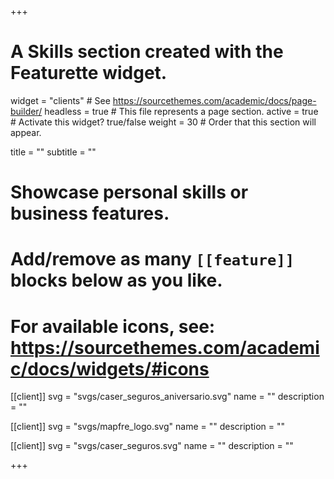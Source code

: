 +++
# A Skills section created with the Featurette widget.
widget = "clients"  # See https://sourcethemes.com/academic/docs/page-builder/
headless = true  # This file represents a page section.
active = true  # Activate this widget? true/false
weight = 30  # Order that this section will appear.

title = ""
subtitle = ""

# Showcase personal skills or business features.
# 
# Add/remove as many `[[feature]]` blocks below as you like.
# 
# For available icons, see: https://sourcethemes.com/academic/docs/widgets/#icons

[[client]]
  svg = "svgs/caser_seguros_aniversario.svg"
  name = ""
  description = ""
  
[[client]]
  svg = "svgs/mapfre_logo.svg"
  name = ""
  description = ""  
  
[[client]]
  svg = "svgs/caser_seguros.svg"
  name = ""
  description = ""

+++
